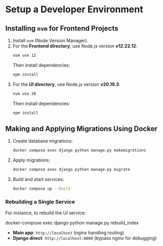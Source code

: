 # Setup a Developer Environment

## Installing `nvm` for Frontend Projects
1. Install `nvm` (Node Version Manager).
2. For the **Frontend directory**, use Node.js version **v12.22.12**:
   ```bash
   nvm use 12
   ```
   Then install dependencies:
   ```bash
   npm install
   ```
3. For the **UI directory**, use Node.js version **v20.19.3**:
   ```bash
   nvm use 20
   ```
   Then install dependencies:
   ```bash
   npm install
   ```

## Making and Applying Migrations Using Docker
1. Create database migrations:
   ```bash
   docker compose exec django python manage.py makemigrations
   ```
2. Apply migrations:
   ```bash
   docker compose exec django python manage.py migrate
   ```
3. Build and start services:
   ```bash
   docker compose up --build
   ```

### Rebuilding a Single Service
For instance, to rebuild the UI service:


docker-compose exec django python manage.py rebuild_index


- **Main app**: `http://localhost` (nginx handling routing)
- **Django direct**: `http://localhost:8000` (bypass nginx for debugging)
